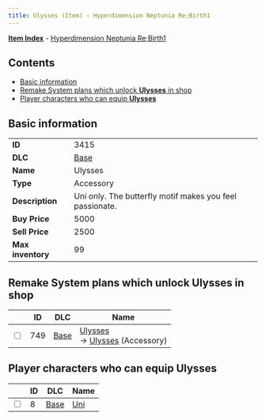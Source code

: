 ```yaml
---
title: Ulysses (Item) - Hyperdimension Neptunia Re;Birth1
---
```


[**Item Index**](/neptunia/rb1/item/index.html) - [Hyperdimension Neptunia Re;Birth1](/neptunia/rb1)

## Contents

- [Basic information](#basic-information)
- [Remake System plans which unlock **Ulysses** in shop](#remake-system-plans-which-unlock-ulysses-in-shop)
- [Player characters who can equip **Ulysses**](#player-characters-who-can-equip-ulysses)
## Basic information

|   |   |
| -- | -- |
| **ID** | 3415 |
| **DLC** | [Base](/neptunia/rb1/dlc/1-base.html) |
| **Name** | Ulysses |
| **Type** | Accessory |
| **Description** | Uni only. The butterfly motif makes you feel passionate. |
| **Buy Price** | 5000 |
| **Sell Price** | 2500 |
| **Max inventory** | 99 |


## Remake System plans which unlock **Ulysses** in shop

|    | ID | DLC | Name |
| -- | -- | --- | ---- |
| <input type="checkbox" id="rb1-remake-1-749" class="trackbox" /> | 749 | [Base](/neptunia/rb1/dlc/1-base.html) | [Ulysses](/neptunia/rb1/remake/1-749-ulysses.html)<br /> → [Ulysses](/neptunia/rb1/item/1-3415-ulysses.html) (Accessory) |


## Player characters who can equip **Ulysses**

|    | ID | DLC | Name |
| -- | -- | --- | ---- |
| <input type="checkbox" id="rb1-player-1-8" class="trackbox" /> | 8 | [Base](/neptunia/rb1/dlc/1-base.html) | [Uni](/neptunia/rb1/player/1-8-uni.html) |
